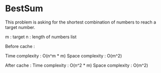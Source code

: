 # BestSum

This problem is asking for the shortest combination of numbers to reach a target number.

m : target
n : length of numbers list

Before cache :

Time complexity : O(n^m * m)
Space complexity : O(m^2)

After cache :
Time complexity : O(n^2 * m)
Space complexity : O(m^2)

